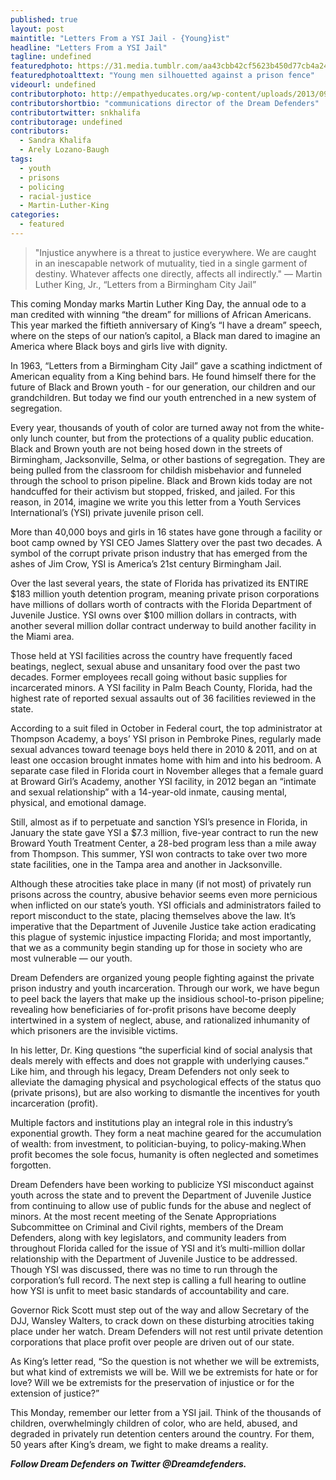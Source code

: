 ```yaml
---
published: true
layout: post
maintitle: "Letters From a YSI Jail - {Young}ist"
headline: "Letters From a YSI Jail"
tagline: undefined
featuredphoto: https://31.media.tumblr.com/aa43cbb42cf5623b450d77cb4a246ee3/tumblr_inline_mzj3rmuzTz1rkj9dw.jpg
featuredphotoalttext: "Young men silhouetted against a prison fence"
videourl: undefined
contributorphoto: http://empathyeducates.org/wp-content/uploads/2013/09/SandraKhalifa-My2Mnts-540x272.png
contributorshortbio: "communications director of the Dream Defenders"
contributortwitter: snkhalifa
contributorage: undefined
contributors:
  - Sandra Khalifa
  - Arely Lozano-Baugh
tags:
  - youth
  - prisons
  - policing
  - racial-justice
  - Martin-Luther-King
categories:
  - featured
---
```


<blockquote>"Injustice anywhere is a threat to justice everywhere. We are caught in an inescapable network of mutuality, tied in a single garment of destiny. Whatever affects one directly, affects all indirectly."	
	— Martin Luther King, Jr., “Letters from a Birmingham City Jail”</blockquote>

This coming Monday marks Martin Luther King Day, the annual ode to a man credited with winning “the dream” for millions of African Americans. This year marked the fiftieth anniversary of King’s “I have a dream” speech, where on the steps of our nation’s capitol, a Black man dared to imagine an America where Black boys and girls live with dignity.

In 1963, “Letters from a Birmingham City Jail” gave a scathing indictment of American equality from a King behind bars. He found himself there for the future of Black and Brown youth - for our generation, our children and our grandchildren. But today we find our youth entrenched in a new system of segregation.

Every year, thousands of youth of color are turned away not from the white-only lunch counter, but from the protections of a quality public education. Black and Brown youth are not being hosed down in the streets of Birmingham, Jacksonville, Selma, or other bastions of segregation. They are being pulled from the classroom for childish misbehavior and funneled through the school to prison pipeline. Black and Brown kids today are not handcuffed for their activism but stopped, frisked, and jailed. For this reason, in 2014, imagine we write you this letter from a Youth Services International’s (YSI) private juvenile prison cell.

More than 40,000 boys and girls in 16 states have gone through a facility or boot camp owned by YSI CEO James Slattery over the past two decades. A symbol of the corrupt private prison industry that has emerged from the ashes of Jim Crow, YSI is America’s 21st century Birmingham Jail.

Over the last several years, the state of Florida has privatized its ENTIRE $183 million youth detention program, meaning private prison corporations have millions of dollars worth of contracts with the Florida Department of Juvenile Justice. YSI owns over $100 million dollars in contracts, with another several million dollar contract underway to build another facility in the Miami area.

Those held at YSI facilities across the country have frequently faced beatings, neglect, sexual abuse and unsanitary food over the past two decades. Former employees recall going without basic supplies for incarcerated minors. A YSI facility in Palm Beach County, Florida, had the highest rate of reported sexual assaults out of 36 facilities reviewed in the state.

According to a suit filed in October in Federal court, the top administrator at Thompson Academy, a boys’ YSI prison in Pembroke Pines, regularly made sexual advances toward teenage boys held there in 2010 & 2011, and on at least one occasion brought inmates home with him and into his bedroom. A separate case filed in Florida court in November alleges that a female guard at Broward Girl’s Academy, another YSI facility, in 2012 began an “intimate and sexual relationship” with a 14-year-old inmate, causing mental, physical, and emotional damage.

Still, almost as if to perpetuate and sanction YSI’s presence in Florida, in January the state gave YSI a $7.3 million, five-year contract to run the new Broward Youth Treatment Center, a 28-bed program less than a mile away from Thompson. This summer, YSI won contracts to take over two more state facilities, one in the Tampa area and another in Jacksonville.

Although these atrocities take place in many (if not most) of privately run prisons across the country, abusive behavior seems even more pernicious when inflicted on our state’s youth. YSI officials and administrators failed to report misconduct to the state, placing themselves above the law. It’s imperative that the Department of Juvenile Justice take action eradicating this plague of systemic injustice impacting Florida; and most importantly, that we as a community begin standing up for those in society who are most vulnerable — our youth.

Dream Defenders are organized young people fighting against the private prison industry and youth incarceration. Through our work, we have begun to peel back the layers that make up the insidious school-to-prison pipeline; revealing how beneficiaries of for-profit prisons have become deeply intertwined in a system of neglect, abuse, and rationalized inhumanity of which prisoners are the invisible victims.

In his letter, Dr. King questions “the superficial kind of social analysis that deals merely with effects and does not grapple with underlying causes.” Like him, and through his legacy, Dream Defenders not only seek to alleviate the damaging physical and psychological effects of the status quo (private prisons), but are also working to dismantle the incentives for youth incarceration (profit).

Multiple factors and institutions play an integral role in this industry’s exponential growth. They form a neat machine geared for the accumulation of wealth: from investment, to politician-buying, to policy-making.When profit becomes the sole focus, humanity is often neglected and sometimes forgotten.

Dream Defenders have been working to publicize YSI misconduct against youth across the state and to prevent the Department of Juvenile Justice from continuing to allow use of public funds for the abuse and neglect of minors. At the most recent meeting of the Senate Appropriations Subcommittee on Criminal and Civil rights, members of the Dream Defenders, along with key legislators, and community leaders from throughout Florida called for the issue of YSI and it’s multi-million dollar relationship with the Department of Juvenile Justice to be addressed.  Though YSI was discussed, there was no time to run through the corporation’s full record. The next step is calling a full hearing to outline how YSI is unfit to meet basic standards of accountability and care. 

Governor Rick Scott must step out of the way and allow Secretary of the DJJ, Wansley Walters, to crack down on these disturbing atrocities taking place under her watch. Dream Defenders will not rest until private detention corporations that place profit over people are driven out of our state.

As King’s letter read, “So the question is not whether we will be extremists, but what kind of extremists we will be. Will we be extremists for hate or for love? Will we be extremists for the preservation of injustice or for the extension of justice?”

This Monday, remember our letter from a YSI jail. Think of the thousands of children, overwhelmingly children of color, who are held, abused, and degraded in privately run detention centers around the country. For them, 50 years after King’s dream, we fight to make dreams a reality.

***Follow Dream Defenders on Twitter @Dreamdefenders.***